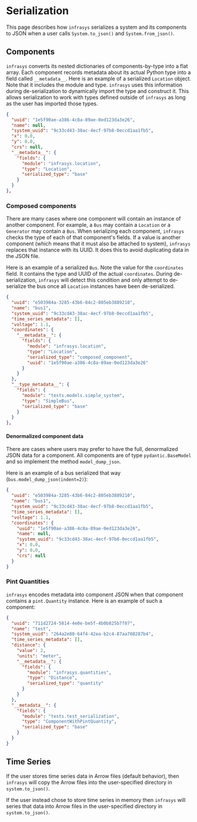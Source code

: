 # Serialization
This page describes how `infrasys` serializes a system and its components to JSON when a user calls
`System.to_json()` and `System.from_json()`.

## Components
`infrasys` converts its nested dictionaries of components-by-type into a flat array. Each component
records metadata about its actual Python type into a field called `__metadata__`. Here is an example
of a serialized `Location` object. Note that it includes the module and type. `infrasys` uses this
information during de-serialization to dynamically import the type and construct it. This allows
serialization to work with types defined outside of `infrasys` as long as the user has imported
those types.

```json
{
  "uuid": "1e5f90ae-a386-4c8a-89ae-0ed123da3e26",
  "name": null,
  "system_uuid": "9c33cd43-38ac-4ecf-97b8-0eccd1aa1fb5",
  "x": 0.0,
  "y": 0.0,
  "crs": null,
  "__metadata__": {
    "fields": {
      "module": "infrasys.location",
      "type": "Location",
      "serialized_type": "base"
    }
  }
},
```

### Composed components
There are many cases where one component will contain an instance of another component. For example,
a `Bus` may contain a `Location` or a `Generator` may contain a `Bus`. When serializing each
component, `infrasys` checks the type of each of that component's fields. If a value is another
component (which means that it must also be attached to system), `infrasys` replaces that instance
with its UUID. It does this to avoid duplicating data in the JSON file.

Here is an example of a serialized `Bus`. Note the value for the `coordinates` field. It contains the
type and UUID of the actual `coordinates`. During de-serialization, `infrasys` will detect this
condition and only attempt to de-serialize the bus once all `Location` instances have been
de-serialized.

```json
{
  "uuid": "e503984a-3285-43b6-84c2-805eb3889210",
  "name": "bus1",
  "system_uuid": "9c33cd43-38ac-4ecf-97b8-0eccd1aa1fb5",
  "time_series_metadata": [],
  "voltage": 1.1,
  "coordinates": {
    "__metadata__": {
      "fields": {
        "module": "infrasys.location",
        "type": "Location",
        "serialized_type": "composed_component",
        "uuid": "1e5f90ae-a386-4c8a-89ae-0ed123da3e26"
      }
    }
  },
  "__type_metadata__": {
    "fields": {
      "module": "tests.models.simple_system",
      "type": "SimpleBus",
      "serialized_type": "base"
    }
  }
},
```

#### Denormalized component data
There are cases where users may prefer to have the full, denormalized JSON data for a component.
All components are of type `pydantic.BaseModel` and so implement the method `model_dump_json`.

Here is an example of a bus serialized that way (`bus.model_dump_json(indent=2)`):

```json
{
  "uuid": "e503984a-3285-43b6-84c2-805eb3889210",
  "name": "bus1",
  "system_uuid": "9c33cd43-38ac-4ecf-97b8-0eccd1aa1fb5",
  "time_series_metadata": [],
  "voltage": 1.1,
  "coordinates": {
    "uuid": "1e5f90ae-a386-4c8a-89ae-0ed123da3e26",
    "name": null,
    "system_uuid": "9c33cd43-38ac-4ecf-97b8-0eccd1aa1fb5",
    "x": 0.0,
    "y": 0.0,
    "crs": null
  }
}
```

### Pint Quantities
`infrasys` encodes metadata into component JSON when that component contains a `pint.Quantity`
instance. Here is an example of such a component:

```json
{
  "uuid": "711d2724-5814-4e0e-be5f-4b0b825b7f07",
  "name": "test",
  "system_uuid": "264a2e80-64f4-42ea-b2c4-87aa708287b4",
  "time_series_metadata": [],
  "distance": {
    "value": 2,
    "units": "meter",
    "__metadata__": {
      "fields": {
        "module": "infrasys.quantities",
        "type": "Distance",
        "serialized_type": "quantity"
      }
    }
  },
  "__metadata__": {
    "fields": {
      "module": "tests.test_serialization",
      "type": "ComponentWithPintQuantity",
      "serialized_type": "base"
    }
  }
}
```

## Time Series
If the user stores time series data in Arrow files (default behavior), then `infrasys` will copy
the Arrow files into the user-specified directory in `system.to_json()`.

If the user instead chose to store time series in memory then `infrasys` will series that data
into Arrow files in the user-specified directory in `system.to_json()`.
